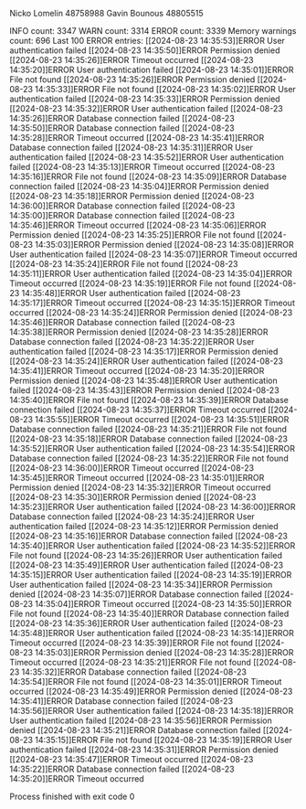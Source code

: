 Nicko Lomelin 48758988
Gavin Bounous 48805515



INFO count: 3347
WARN count: 3314
ERROR count: 3339
Memory warnings count: 696
Last 100 ERROR entries:
[[2024-08-23 14:35:53]]ERROR User authentication failed
[[2024-08-23 14:35:50]]ERROR Permission denied
[[2024-08-23 14:35:26]]ERROR Timeout occurred
[[2024-08-23 14:35:20]]ERROR User authentication failed
[[2024-08-23 14:35:01]]ERROR File not found
[[2024-08-23 14:35:26]]ERROR Permission denied
[[2024-08-23 14:35:33]]ERROR File not found
[[2024-08-23 14:35:02]]ERROR User authentication failed
[[2024-08-23 14:35:33]]ERROR Permission denied
[[2024-08-23 14:35:32]]ERROR User authentication failed
[[2024-08-23 14:35:26]]ERROR Database connection failed
[[2024-08-23 14:35:50]]ERROR Database connection failed
[[2024-08-23 14:35:28]]ERROR Timeout occurred
[[2024-08-23 14:35:41]]ERROR Database connection failed
[[2024-08-23 14:35:31]]ERROR User authentication failed
[[2024-08-23 14:35:52]]ERROR User authentication failed
[[2024-08-23 14:35:13]]ERROR Timeout occurred
[[2024-08-23 14:35:16]]ERROR File not found
[[2024-08-23 14:35:09]]ERROR Database connection failed
[[2024-08-23 14:35:04]]ERROR Permission denied
[[2024-08-23 14:35:18]]ERROR Permission denied
[[2024-08-23 14:36:00]]ERROR Database connection failed
[[2024-08-23 14:35:00]]ERROR Database connection failed
[[2024-08-23 14:35:46]]ERROR Timeout occurred
[[2024-08-23 14:35:06]]ERROR Permission denied
[[2024-08-23 14:35:25]]ERROR File not found
[[2024-08-23 14:35:03]]ERROR Permission denied
[[2024-08-23 14:35:08]]ERROR User authentication failed
[[2024-08-23 14:35:07]]ERROR Timeout occurred
[[2024-08-23 14:35:24]]ERROR File not found
[[2024-08-23 14:35:11]]ERROR User authentication failed
[[2024-08-23 14:35:04]]ERROR Timeout occurred
[[2024-08-23 14:35:19]]ERROR File not found
[[2024-08-23 14:35:48]]ERROR User authentication failed
[[2024-08-23 14:35:17]]ERROR Timeout occurred
[[2024-08-23 14:35:15]]ERROR Timeout occurred
[[2024-08-23 14:35:24]]ERROR Permission denied
[[2024-08-23 14:35:46]]ERROR Database connection failed
[[2024-08-23 14:35:38]]ERROR Permission denied
[[2024-08-23 14:35:28]]ERROR Database connection failed
[[2024-08-23 14:35:22]]ERROR User authentication failed
[[2024-08-23 14:35:17]]ERROR Permission denied
[[2024-08-23 14:35:24]]ERROR User authentication failed
[[2024-08-23 14:35:41]]ERROR Timeout occurred
[[2024-08-23 14:35:20]]ERROR Permission denied
[[2024-08-23 14:35:48]]ERROR User authentication failed
[[2024-08-23 14:35:43]]ERROR Permission denied
[[2024-08-23 14:35:40]]ERROR File not found
[[2024-08-23 14:35:39]]ERROR Database connection failed
[[2024-08-23 14:35:37]]ERROR Timeout occurred
[[2024-08-23 14:35:55]]ERROR Timeout occurred
[[2024-08-23 14:35:51]]ERROR Database connection failed
[[2024-08-23 14:35:21]]ERROR File not found
[[2024-08-23 14:35:18]]ERROR Database connection failed
[[2024-08-23 14:35:52]]ERROR User authentication failed
[[2024-08-23 14:35:54]]ERROR Database connection failed
[[2024-08-23 14:35:22]]ERROR File not found
[[2024-08-23 14:36:00]]ERROR Timeout occurred
[[2024-08-23 14:35:45]]ERROR Timeout occurred
[[2024-08-23 14:35:01]]ERROR Permission denied
[[2024-08-23 14:35:32]]ERROR Timeout occurred
[[2024-08-23 14:35:30]]ERROR Permission denied
[[2024-08-23 14:35:23]]ERROR User authentication failed
[[2024-08-23 14:36:00]]ERROR Database connection failed
[[2024-08-23 14:35:24]]ERROR User authentication failed
[[2024-08-23 14:35:12]]ERROR Permission denied
[[2024-08-23 14:35:16]]ERROR Database connection failed
[[2024-08-23 14:35:40]]ERROR User authentication failed
[[2024-08-23 14:35:52]]ERROR File not found
[[2024-08-23 14:35:26]]ERROR User authentication failed
[[2024-08-23 14:35:49]]ERROR User authentication failed
[[2024-08-23 14:35:15]]ERROR User authentication failed
[[2024-08-23 14:35:19]]ERROR User authentication failed
[[2024-08-23 14:35:34]]ERROR Permission denied
[[2024-08-23 14:35:07]]ERROR Database connection failed
[[2024-08-23 14:35:04]]ERROR Timeout occurred
[[2024-08-23 14:35:50]]ERROR File not found
[[2024-08-23 14:35:40]]ERROR Database connection failed
[[2024-08-23 14:35:36]]ERROR User authentication failed
[[2024-08-23 14:35:48]]ERROR User authentication failed
[[2024-08-23 14:35:14]]ERROR Timeout occurred
[[2024-08-23 14:35:39]]ERROR File not found
[[2024-08-23 14:35:03]]ERROR Permission denied
[[2024-08-23 14:35:28]]ERROR Timeout occurred
[[2024-08-23 14:35:21]]ERROR File not found
[[2024-08-23 14:35:32]]ERROR Database connection failed
[[2024-08-23 14:35:54]]ERROR File not found
[[2024-08-23 14:35:01]]ERROR Timeout occurred
[[2024-08-23 14:35:49]]ERROR Permission denied
[[2024-08-23 14:35:41]]ERROR Database connection failed
[[2024-08-23 14:35:56]]ERROR User authentication failed
[[2024-08-23 14:35:18]]ERROR User authentication failed
[[2024-08-23 14:35:56]]ERROR Permission denied
[[2024-08-23 14:35:21]]ERROR Database connection failed
[[2024-08-23 14:35:15]]ERROR File not found
[[2024-08-23 14:35:19]]ERROR User authentication failed
[[2024-08-23 14:35:31]]ERROR Permission denied
[[2024-08-23 14:35:47]]ERROR Timeout occurred
[[2024-08-23 14:35:22]]ERROR Database connection failed
[[2024-08-23 14:35:20]]ERROR Timeout occurred


Process finished with exit code 0
